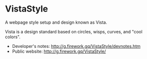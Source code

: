 # VistaStyle
A webpage style setup and design known as Vista.

Vista is a design standard based on circles, wisps, curves, and "cool colors".

- Developer's notes: http://g.firework.gq/VistaStyle/devnotes.htm
- Public website: http://g.firework.gq/VistaStyle/
